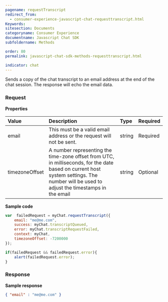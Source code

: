 ```yaml
---
pagename: requestTranscript
redirect_from:
  - consumer-experience-javascript-chat-requesttranscript.html
Keywords:
sitesection: Documents
categoryname: Consumer Experience
documentname: Javascript Chat SDK
subfoldername: Methods

order: 80
permalink: javascript-chat-sdk-methods-requesttranscript.html

indicator: chat
---
```


Sends a copy of the chat transcript to an email address at the end of the chat session. The response will echo the email data.

### Request

**Properties**

| Value | Description | Type | Required |
| :--- | :--- | :--- | :--- |
| email	| This must be a valid email address or the request will not be sent. | string | Required |
| timezoneOffset	| A number representing the time-zone offset from UTC, in milliseconds, for the date based on current host system settings. The number will be used to adjust the timestamps in the email| string | Optional |

**Sample code**

```javascript
var  failedRequest = myChat.requestTranscript({
    email: "me@me.com",
    success: myChat.transcriptQueued,
    error: myChat.transcriptRequestFailed,
    context: myChat,
    timezoneOffset: -7200000
});

if(failedRequest && failedRequest.error){
    alert(failedRequest.error);
}
```

### Response

**Sample response**

```json
{ "email" : "me@me.com" }
```
